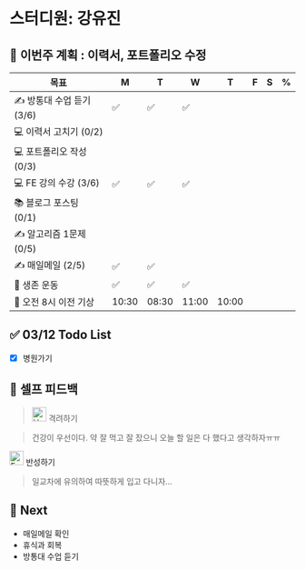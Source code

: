 # 스터디원: 강유진

## 🚀 이번주 계획 : 이력서, 포트폴리오 수정

| 목표                      | M     | T     | W     | T     | F   | S   | %   |
| ------------------------- | ----- | ----- | ----- | ----- | --- | --- | --- |
| ✍️ 방통대 수업 듣기 (3/6) | ✅    | ✅    | ✅    |       |     |     |     |
| 💻 이력서 고치기 (0/2)    |       |       |       |       |     |     |     |
| 💻 포트폴리오 작성 (0/3)  |       |       |       |       |     |     |     |
| 💻 FE 강의 수강 (3/6)     | ✅    | ✅    | ✅    |       |     |     |     |
| 📚 블로그 포스팅 (0/1)    |       |       |       |       |     |     |     |
| ✍️ 알고리즘 1문제 (0/5)   |       |       |       |       |     |     |     |
| ✍️ 매일메일 (2/5)         | ✅    | ✅    |       |       |     |     |     |
| 💪 생존 운동              | ✅    | ✅    | ✅    |       |     |     |     |
| 🩵 오전 8시 이전 기상      | 10:30 | 08:30 | 11:00 | 10:00 |     |     |     |

## ✅ 03/12 Todo List

- [x] 병원가기

## 🎉 셀프 피드백

> <img src="https://raw.githubusercontent.com/Tarikul-Islam-Anik/Animated-Fluent-Emojis/master/Emojis/Smilies/Hugging%20Face.png" alt="Hugging Face" width="25" height="25"> 격려하기</img>

> 건강이 우선이다. 약 잘 먹고 잘 잤으니 오늘 할 일은 다 했다고 생각하자ㅠㅠ<br>

<img src="https://raw.githubusercontent.com/Tarikul-Islam-Anik/Animated-Fluent-Emojis/master/Emojis/Smilies/Face%20with%20Monocle.png" alt="Face with Monocle" width="25" height="25"> 반성하기</img>

> 일교차에 유의하여 따뜻하게 입고 다니자...<br>

## 🌱 Next

- 매일메일 확인
- 휴식과 회복
- 방통대 수업 듣기
